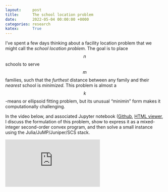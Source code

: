 ```yaml
---
layout:     post
title:      The school location problem
date:       2022-05-04 00:00:00 +0000
categories: research
katex:      True
---
```


I’ve spent a few days thinking about a facility location problem that we might call the *school location problem.* The goal is to place $$n$$ schools to serve $$m$$ families, such that the *furthest* distance between any family and their *nearest* school is *minimized.* This problem is almost a $$k$$-means or ellipsoid fitting problem, but its unusual “minimin” form makes it computationally challenging.

In the video below, and associated Jupyter notebook ([Github](https://gist.github.com/maxkapur/e907289b457ebee8e3a191cbda7f7381), [HTML viewer](https://nbviewer.org/urls/gist.githubusercontent.com/maxkapur/e907289b457ebee8e3a191cbda7f7381/raw/37cd78433076b0f880ef3d645a93ef278abce33d/SchoolLocation.ipynb), I discuss the formulation of this problem, show to express it as a mixed-integer second-order convex program, and then solve a small instance using the Julia/JuMP/Juniper/SCS stack.

<iframe src="https://www.youtube-nocookie.com/embed/bjreiQRHerU" title="YouTube video player" frameborder="0" allow="accelerometer; autoplay; clipboard-write; encrypted-media; gyroscope; picture-in-picture" allowfullscreen></iframe>
